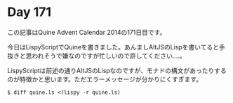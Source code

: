 # Day 171

この記事はQuine Advent Calendar 2014の171日目です。

今日はLispyScriptでQuineを書きました。あんましAltJSのLispを書いてると手抜きと思われそうで嫌なのですが忙しいので許してください‥‥。

LispyScriptは前述の通りAltJSのLispなのですが、モナドの構文があったりするのが特徴かと思います。ただエラーメッセージが分かりにくすぎます。

```console
$ diff quine.ls <(lispy -r quine.ls)
```
